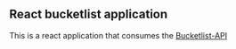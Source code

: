 ## React bucketlist application

This is a react application that consumes the [Bucketlist-API](https://github.com/Chris-Maina/Bucketlist-api)